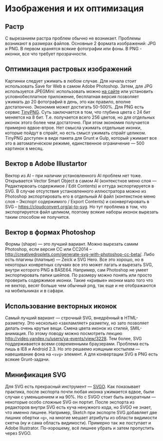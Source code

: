 # Изображения и их оптимизация

## Растр
С вырезанием растра проблем обычно не возникает.
Проблемы возникают в размерах файлов.
Основные 2 формата изображений: JPG и PNG.
В первом хранятся всякие фотографии или фоны.
В PNG - иконки, все что требует прозрачности.


## Оптимизация растровых изображений
Картинки следует ужимать в любом случае.
Для начала стоит использовать Save for Web в самом Adobe Photoshop.
Затем, для JPG используется JPEGMini: использовать можно [на сайте](http://www.jpegmini.com/main/shrink_photo)
или установить условнобесплатное приложение, бесплатная версия позволяет ужимать до 20 фотографий в день,
это как правило, вполне достатончно. Экономия может достигать 50-500%.
Для PNG есть сервис [TinyPNG](https://tinypng.com). Суть заключается в том, что глубина цвета с 24 бит меняется на 8 бит.
Т.е. получается всего 256 цветов, но для отдельных иконок этого более чем достаточно.
При этом экономия получается примерно вдвое-втрое.
Нет смысла ужимать отдельные иконки, которые пойдут в спрайт, но есть смысл ужимать спрайт целиком.
TinyPNG доступен в виде пакета для Grunt и Gulp, который ужимает все это в автоматическом режиме,
единственное ограничение — 500 картинок в месяц.


## Вектор в Adobe Illustartor
Вектор из AI – при наличии установленного AI проблем нет тоже.
Открывается Vector Smart Object в самом AI (контекстное меню слоя — Редактирвоать содержимое / Edit Contents)
и оттуда экспортируется в SVG. В случае отсутствия установленного иллюстратора можно из Photoshop
экспортировать его в отдельный AI файл (контекстное меню слоя – Экспорт содержимого / Export Contents)
и сконвертировать в SVG – https://cloudconvert.org/ai-to-svg.
Но тут проблема в том, что экспортируется файл целиком, поэтому всякие наборы иконок вырезать таким способом не получится.


## Вектор в формах Photoshop
Формы (shape) — это лучший вариант. Можно вырезать самим Photoshop,
если версия CC или CC2014 – http://creativedroplets.com/generate-svg-with-photoshop-cc-beta/.
Либо есть плагины (платные) — Zeick и SVG Hero. Все это хорошо, но в некоторых конвретных случаях все это может лагать
и вырезать SVG, внутри которого PNG в BASE64. Например, сам Photoshop не умеет экспортировать папки шейпов.
По размеру можно понять или просто проверить содержимое иконки. Такие «кривые» иконки мало того что не вектор,
весят больше чем обычный png, так еще и не отображаются на мобильниках и в сафари.


## Использование векторных иконок
Самый лучший вариант — строчный SVG, внедрённый в HTML-разметку.
Это несколько «захламляет» разметку, но зато позволяет делать очень крутые вещи.
Смена цвета иконок из стилей, SMIL-анимация.
По этому поводу можно посмотреть лекцию http://video.yandex.ru/users/ya-events/view/3228.
Тем более, SVG поддерживается всеми современными браузерами.
Проблема есть лишь в IE8 и Android 2.3.
Но это решаемо изящным костылем — навешивание фона на `<svg>` элемент.
А для конвертации SVG в PNG есть всякие Grunt-задачи.


## Минификация SVG
Для SVG есть прекрасный инструмент — [SVGO](https://github.com/svg/svgo).
Как показывает практика, после экспорта почти любая иконка ужимается вдвое, были случаи с уменьшением и на 90%.
Но с SVGO стоит быть аккуратным — некоторые особо сложные SVG он портит.
После экспорта из редакторов внутри SVG есть куча ненужного кода, но SVGO не знает, что именно лишнее.
Например, Sketch при экспорте SVG добавляет две лишних обертки `<g>`,
на многие мешает атрибуты из области видимости скетча (ну и сама область видимости).
Примерно так же поступает и Adobe Illustrator.
По-хорошему, всё лишнее убрать и затем пропустить через SVGO.
